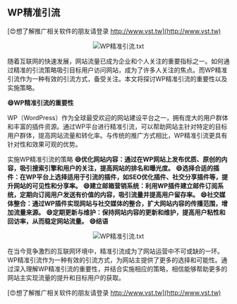 ## **WP精准引流**

[😍想了解推广相关软件的朋友请登录 http://www.vst.tw](http://www.vst.tw)

 <center><img src="https://vst.tw/MP4/tuiguang/png/2.png" alt="WP精准引流.txt"></center>

随着互联网的快速发展，网站流量已成为企业和个人关注的重要指标之一。如何通过精准的引流策略吸引目标用户访问网站，成为了许多人关注的焦点。而WP精准引流作为一种有效的引流方式，备受关注。本文将探讨WP精准引流的重要性以及实施策略。

**😄WP精准引流的重要性**

WP（WordPress）作为全球最受欢迎的网站建设平台之一，拥有庞大的用户群体和丰富的插件资源。通过WP平台进行精准引流，可以帮助网站主针对特定的目标用户群体，提高网站流量和转化率。与传统的推广方式相比，WP精准引流更具有针对性和效果可观的优势。

实施WP精准引流的策略
**😄优化网站内容：通过在WP网站上发布优质、原创的内容，吸引搜索引擎和用户的关注，提高网站的排名和曝光度。**
**😄选择合适的插件：在WP平台上选择适用于引流的插件，如SEO优化插件、社交分享插件等，提升网站的可见性和分享率。**
**😄建立邮箱营销系统：利用WP插件建立邮件订阅系统，定期向订阅用户发送有价值的内容，吸引流量并提高用户留存率。**
**😄社交媒体整合：通过WP插件实现网站与社交媒体的整合，扩大网站内容的传播范围，增加流量来源。**
**😄定期更新与维护：保持网站内容的更新和维护，提高用户粘性和回访率，从而稳定网站流量。**
**😄结语**

 <center><img src="https://vst.tw/MP4/tuiguang/png/2.png" alt="WP精准引流.txt"></center>

在当今竞争激烈的互联网环境中，精准引流成为了网站运营中不可或缺的一环。WP精准引流作为一种有效的引流方式，为网站主提供了更多的选择和可能性。通过深入理解WP精准引流的重要性，并结合实施相应的策略，相信能够帮助更多的网站主实现流量的提升和目标用户的获取。

[😍想了解推广相关软件的朋友请登录 http://www.vst.tw](http://www.vst.tw)



